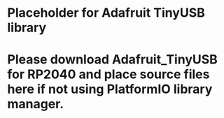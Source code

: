 # Placeholder for Adafruit TinyUSB library
# Please download Adafruit_TinyUSB for RP2040 and place source files here if not using PlatformIO library manager.
